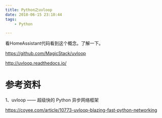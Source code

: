 ```yaml
---
title: Python之uvloop
date: 2018-06-15 23:10:44
tags:
	- Python

---
```




看HomeAssistant代码看到这个概念。了解一下。

https://github.com/MagicStack/uvloop

http://uvloop.readthedocs.io/

# 参考资料

1、uvloop —— 超级快的 Python 异步网络框架

https://coyee.com/article/10773-uvloop-blazing-fast-python-networking

